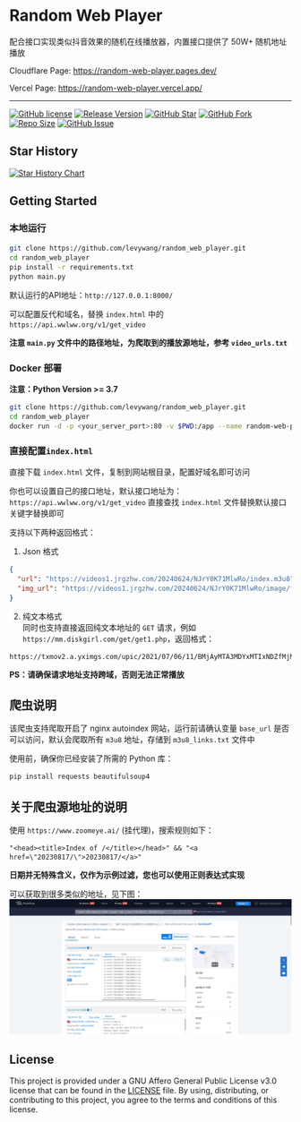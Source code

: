 # Random Web Player
配合接口实现类似抖音效果的随机在线播放器，内置接口提供了 50W+ 随机地址播放  


Cloudflare Page: https://random-web-player.pages.dev/  
  
Vercel Page: https://random-web-player.vercel.app/

****

[![GitHub license](https://img.shields.io/github/license/levywang/random_web_player?label=License&logo=github)](https://github.com/levywang/random_web_player "Click to view the repo on Github")
[![Release Version](https://img.shields.io/github/release/levywang/random_web_player?include_prereleases&label=Release&logo=github)](https://github.com/levywang/random_web_player/releases/latest "Click to view the repo on Github")
[![GitHub Star](https://img.shields.io/github/stars/levywang/random_web_player?label=Stars&logo=github)](https://github.com/levywang/random_web_player "Click to view the repo on Github")
[![GitHub Fork](https://img.shields.io/github/forks/levywang/random_web_player?label=Forks&logo=github)](https://github.com/levywang/random_web_player/forks?include=active%2Carchived%2Cinactive%2Cnetwork&page=1&period=2y&sort_by=stargazer_counts "Click to view the repo on Github")
[![Repo Size](https://img.shields.io/github/repo-size/levywang/random_web_player?label=Size&logo=github)](https://github.com/levywang/random_web_player "Click to view the repo on Github")
[![GitHub Issue](https://img.shields.io/github/issues-closed-raw/levywang/random_web_player?label=Closed%20Issue&logo=github)](https://github.com/levywang/random_web_player/issues?q=is%3Aissue+is%3Aclosed "Click to view the repo on Github")
  
    
## Star History

[![Star History Chart](https://api.star-history.com/svg?repos=levywang/random_web_player&type=Date)](https://star-history.com/#levywang/random_web_player&Date)
  
    

## Getting Started

### 本地运行
```bash
git clone https://github.com/levywang/random_web_player.git
cd random_web_player
pip install -r requirements.txt
python main.py
```
默认运行的API地址：`http://127.0.0.1:8000/`

可以配置反代和域名，替换 `index.html` 中的 `https://api.wwlww.org/v1/get_video`

**注意 `main.py` 文件中的路径地址，为爬取到的播放源地址，参考 `video_urls.txt`**


### Docker 部署
**注意：Python Version >= 3.7**
```bash
git clone https://github.com/levywang/random_web_player.git
cd random_web_player
docker run -d -p <your_server_port>:80 -v $PWD:/app --name random-web-player random-web-player:latest
```

### 直接配置`index.html`
直接下载 `index.html` 文件，复制到网站根目录，配置好域名即可访问

你也可以设置自己的接口地址，默认接口地址为：`https://api.wwlww.org/v1/get_video`
直接查找 `index.html` 文件替换默认接口关键字替换即可

支持以下两种返回格式：

1. Json 格式
```json
{
  "url": "https://videos1.jrgzhw.com/20240624/NJrY0K71MlwRo/index.m3u8",
  "img_url": "https://videos1.jrgzhw.com/20240624/NJrY0K71MlwRo/image/f6974aa4f41f27d828e2e3f17549bf92.webp"
}
```


2. 纯文本格式  
同时也支持直接返回纯文本地址的 `GET` 请求，例如
`https://mm.diskgirl.com/get/get1.php`，返回格式：
```
https://txmov2.a.yximgs.com/upic/2021/07/06/11/BMjAyMTA3MDYxMTIxNDZfMjM2MzkyOTY3Nl81MjcwMDc1MjQ0M18yXzM=_b_Bbbb2fa053f02e7f32cef6efe3577eb6d.mp4
```

**PS：请确保请求地址支持跨域，否则无法正常播放**
  

## 爬虫说明
该爬虫支持爬取开启了 nginx autoindex 网站，运行前请确认变量 `base_url` 是否可以访问，默认会爬取所有 `m3u8` 地址，存储到 `m3u8_links.txt` 文件中

使用前，确保你已经安装了所需的 Python 库：
```bash
pip install requests beautifulsoup4
```
  
    

## 关于爬虫源地址的说明
使用 `https://www.zoomeye.ai/` (挂代理)，搜索规则如下：
```
"<head><title>Index of /</title></head>" && "<a href=\"20230817/\">20230817/</a>"

```

**日期并无特殊含义，仅作为示例过滤，您也可以使用正则表达式实现**

可以获取到很多类似的地址，见下图：
![zoomeye](./image/zoomeye.png)
  
    

## License
This project is provided under a GNU Affero General Public License v3.0 license that can be found in the [LICENSE](LICENSE) file. By using, distributing, or contributing to this project, you agree to the terms and conditions of this license.